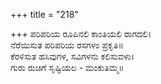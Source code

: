 +++
title = "218"

+++
ಪರಿಪರಿಯ ರೂಪಿನಲಿ ಕಾಂತಿಯಲಿ ರಾಗದಲಿ।  
ನೆರೆಯಿಸುತ ಪರಿಪರಿಯ ರಸಗಳಂ ಪ್ರಕೃತಿ॥  
ಕೆರಳಿಸುತ ಹಸಿವುಗಳ, ಸವಿಗಳನು ಕಲಿಸುವಳು।  
ಗುರು ರುಚಿಗೆ ಸೃಷ್ಟಿಯಲ - ಮಂಕುತಿಮ್ಮ॥  
